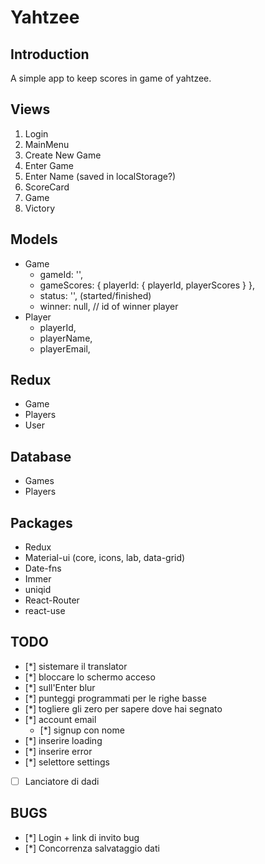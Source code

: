 # Yahtzee
## Introduction

A simple app to keep scores in game of yahtzee.

##  Views

1. Login
2. MainMenu
  1. Create New Game
  2. Enter Game
  3. Enter Name (saved in localStorage?)
3. ScoreCard
  1. Game
4. Victory

## Models

* Game
  * gameId: '',
  * gameScores: { playerId: { playerId, playerScores } },
  * status: '', (started/finished)
  * winner: null, // id of winner player
* Player
  * playerId,
  * playerName,
  * playerEmail,

## Redux

* Game
* Players
* User

## Database

* Games
* Players

## Packages

* Redux
* Material-ui (core, icons, lab, data-grid)
* Date-fns
* Immer
* uniqid
* React-Router
* react-use

## TODO

- [*] sistemare il translator
- [*] bloccare lo schermo acceso
- [*] sull'Enter blur
- [*] punteggi programmati per le righe basse
- [*] togliere gli zero per sapere dove hai segnato 
- [*] account email
  - [*] signup con nome
- [*] inserire loading 
- [*] inserire error
- [*] selettore settings

- [ ] Lanciatore di dadi

## BUGS
- [*] Login + link di invito bug
- [*] Concorrenza salvataggio dati
